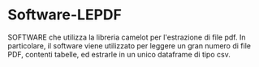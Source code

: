 # Software-LEPDF
SOFTWARE che utilizza la libreria camelot per l'estrazione di file pdf. In particolare, il software viene utilizzato per leggere un gran numero di file PDF, contenti tabelle, ed estrarle in un unico dataframe di tipo csv. 
